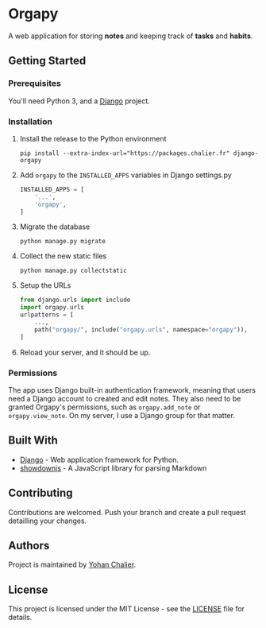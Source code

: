 # Orgapy

A web application for storing **notes** and keeping track of **tasks** and **habits**.

## Getting Started

### Prerequisites

You'll need Python 3, and a [Django](https://www.djangoproject.com/) project.

### Installation

1. Install the release to the Python environment

    ```console
    pip install --extra-index-url="https://packages.chalier.fr" django-orgapy
    ```

2. Add `orgapy` to the `INSTALLED_APPS` variables in Django settings.py

    ```python
    INSTALLED_APPS = [
        '...',
        'orgapy',
    ]
    ```  

3. Migrate the database

    ```console
    python manage.py migrate
    ```

4. Collect the new static files

    ```console
    python manage.py collectstatic
    ```

5. Setup the URLs

    ```python
    from django.urls import include
    import orgapy.urls
    urlpatterns = [
        ...,
        path("orgapy/", include("orgapy.urls", namespace="orgapy")),
    ]
    ```

6. Reload your server, and it should be up.

### Permissions

The app uses Django built-in authentication framework, meaning that users need a Django account to created and edit notes. They also need to be granted Orgapy's permissions, such as `orgapy.add_note` or `orgapy.view_note`. On my server, I use a Django group for that matter.

## Built With

-  [Django](https://www.djangoproject.com/) - Web application framework for Python.
-  [showdownjs](https://github.com/showdownjs/showdown) - A JavaScript library for parsing Markdown

## Contributing

Contributions are welcomed. Push your branch and create a pull request detailling your changes.

## Authors

Project is maintained by [Yohan Chalier](https://chalier.fr).

## License

This project is licensed under the MIT License - see the [LICENSE](https://github.com/ychalier/rolepy/graphs/contributors) file for details.

